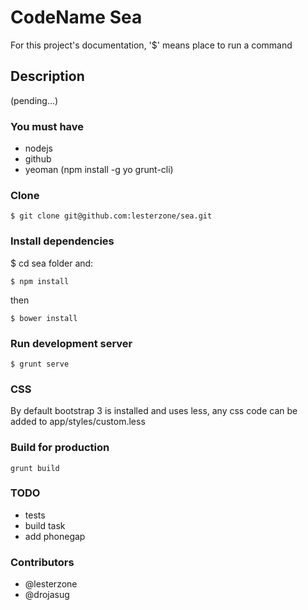 # CodeName Sea

For this project's documentation,  '$' means place to run a command

## Description
(pending...)

### You must have

*   nodejs
*   github
*   yeoman (npm install -g yo grunt-cli)

### Clone

~~~
$ git clone git@github.com:lesterzone/sea.git
~~~

### Install dependencies

$ cd sea folder and:

~~~
$ npm install
~~~

then

~~~
$ bower install
~~~

### Run development server

~~~
$ grunt serve
~~~

### CSS

By default bootstrap 3 is installed and uses less, any css code can be added
to app/styles/custom.less

### Build for production

~~~
grunt build
~~~

### TODO
*   tests
*   build task
*   add phonegap

### Contributors

*   @lesterzone
*   @drojasug
